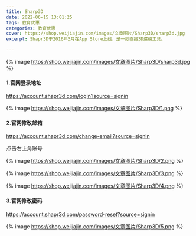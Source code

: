 ```yaml
---
title: Sharp3D
date: 2022-06-15 13:01:25
tags: 教育优惠
categories: 教育优惠
cover: https://shop.weijiajin.com/images/文章图片/Sharp3D/sharp3d.jpg
excerpt: Shapr3D于2016年3月在App Store上线，是一款直接3D建模工具。

---
```


{% image https://shop.weijiajin.com/images/文章图片/Sharp3D/sharp3d.jpg %}




#### 1.官网登录地址

https://account.shapr3d.com/login?source=signin

{% image https://shop.weijiajin.com/images/文章图片/Sharp3D/1.png %}




#### 2.官网修改邮箱

https://account.shapr3d.com/change-email?source=signin

点击右上角账号

{% image https://shop.weijiajin.com/images/文章图片/Sharp3D/2.png %}

{% image https://shop.weijiajin.com/images/文章图片/Sharp3D/3.png %}

{% image https://shop.weijiajin.com/images/文章图片/Sharp3D/4.png %}




#### 3.官网修改密码

https://account.shapr3d.com/password-reset?source=signin

{% image https://shop.weijiajin.com/images/文章图片/Sharp3D/5.png %}



